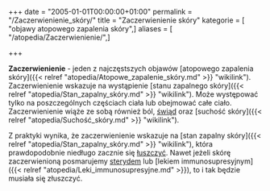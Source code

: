 +++
date = "2005-01-01T00:00:00+01:00"
permalink = "/Zaczerwienienie_skóry/"
title = "Zaczerwienienie skóry"
kategorie = [ "objawy atopowego zapalenia skóry",]
aliases = [ "/atopedia/Zaczerwienienie/",]

+++

**Zaczerwienienie** - jeden z najczęstszych objawów [atopowego zapalenia skóry]({{< relref "atopedia/Atopowe_zapalenie_skóry.md" >}} "wikilink"). Zaczerwienienie wskazuje na wystąpienie [stanu zapalnego skóry]({{< relref "atopedia/Stan_zapalny_skóry.md" >}} "wikilink"). Może występować tylko na poszczególnych częściach ciała lub obejmować całe ciało. Zaczerwienienie wiąże ze sobą również ból, [świąd](/atopedia/świąd "wikilink") oraz [suchość skóry]({{< relref "atopedia/Suchość_skóry.md" >}} "wikilink").

Z praktyki wynika, że zaczerwienienie wskazuje na [stan zapalny skóry]({{< relref "atopedia/Stan_zapalny_skóry.md" >}} "wikilink"), która prawdopodobnie niedługo zacznie się [łuszczyć](/atopedia/Łuszczenie "wikilink"). Nawet jeżeli skórę zaczerwienioną posmarujemy [sterydem](/atopedia/steryd "wikilink") lub [lekiem immunosupresyjnym]({{< relref "atopedia/Leki_immunosupresyjne.md" >}}), to i tak będzie musiała się złuszczyć.
